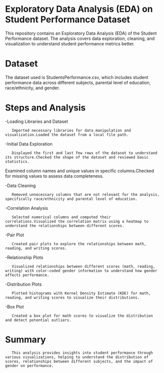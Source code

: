 # Exploratory Data Analysis (EDA) on Student Performance Dataset

This repository contains an Exploratory Data Analysis (EDA) of the Student Performance dataset. The analysis covers data exploration, cleaning, and visualization to understand student performance metrics better.

# Dataset

The dataset used is StudentsPerformance.csv, which includes student performance data across different subjects, parental level of education, race/ethnicity, and gender.

# Steps and Analysis

 -Loading Libraries and Dataset
       
       Imported necessary libraries for data manipulation and visualization.Loaded the dataset from a local file path.
       
 -Initial Data Exploration
       
       Displayed the first and last few rows of the dataset to understand its structure.Checked the shape of the dataset and reviewed basic statistics.
Examined column names and unique values in specific columns.Checked for missing values to assess data completeness.

 -Data Cleaning
       
       Removed unnecessary columns that are not relevant for the analysis, specifically race/ethnicity and parental level of education.
 
 -Correlation Analysis
       
       Selected numerical columns and computed their correlations.Visualized the correlation matrix using a heatmap to understand the relationships between different scores.
 
 -Pair Plot
       
       Created pair plots to explore the relationships between math, reading, and writing scores.
 
 -Relationship Plots
       
       Visualized relationships between different scores (math, reading, writing) with color-coded gender information to understand how gender affects performance.
 
 -Distribution Plots
       
       Plotted histograms with Kernel Density Estimate (KDE) for math, reading, and writing scores to visualize their distributions.
 
 -Box Plot
       
       Created a box plot for math scores to visualize the distribution and detect potential outliers.
       
# Summary

       This analysis provides insights into student performance through various visualizations, helping to understand the distribution of scores, relationships between different subjects, and the impact of gender on performance.
